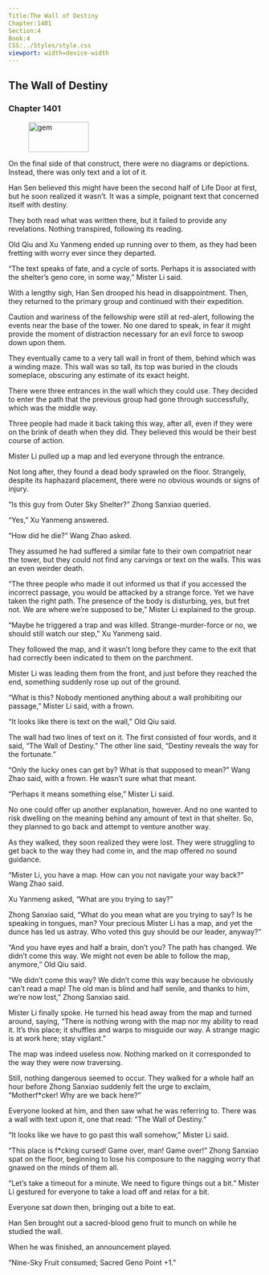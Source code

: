 ```yaml
---
Title:The Wall of Destiny 
Chapter:1401 
Section:4 
Book:4 
CSS:../Styles/style.css 
viewport: width=device-width
---
```

  
## The Wall of Destiny
### Chapter 1401
  
<figure>
	<img src="../Images/gem.gif" alt="gem" id="gem" width="120" height="60" />
</figure>
  

  
On the final side of that construct, there were no diagrams or depictions. Instead, there was only text and a lot of it.

Han Sen believed this might have been the second half of Life Door at first, but he soon realized it wasn’t. It was a simple, poignant text that concerned itself with destiny.

They both read what was written there, but it failed to provide any revelations. Nothing transpired, following its reading.

Old Qiu and Xu Yanmeng ended up running over to them, as they had been fretting with worry ever since they departed.

“The text speaks of fate, and a cycle of sorts. Perhaps it is associated with the shelter’s geno core, in some way,” Mister Li said.

With a lengthy sigh, Han Sen drooped his head in disappointment. Then, they returned to the primary group and continued with their expedition.

Caution and wariness of the fellowship were still at red-alert, following the events near the base of the tower. No one dared to speak, in fear it might provide the moment of distraction necessary for an evil force to swoop down upon them.

They eventually came to a very tall wall in front of them, behind which was a winding maze. This wall was so tall, its top was buried in the clouds someplace, obscuring any estimate of its exact height.

There were three entrances in the wall which they could use. They decided to enter the path that the previous group had gone through successfully, which was the middle way.

Three people had made it back taking this way, after all, even if they were on the brink of death when they did. They believed this would be their best course of action.

Mister Li pulled up a map and led everyone through the entrance.

Not long after, they found a dead body sprawled on the floor. Strangely, despite its haphazard placement, there were no obvious wounds or signs of injury.

“Is this guy from Outer Sky Shelter?” Zhong Sanxiao queried.

“Yes,” Xu Yanmeng answered.

“How did he die?” Wang Zhao asked.

They assumed he had suffered a similar fate to their own compatriot near the tower, but they could not find any carvings or text on the walls. This was an even weirder death.

“The three people who made it out informed us that if you accessed the incorrect passage, you would be attacked by a strange force. Yet we have taken the right path. The presence of the body is disturbing, yes, but fret not. We are where we’re supposed to be,” Mister Li explained to the group.

“Maybe he triggered a trap and was killed. Strange-murder-force or no, we should still watch our step,” Xu Yanmeng said.

They followed the map, and it wasn’t long before they came to the exit that had correctly been indicated to them on the parchment.

Mister Li was leading them from the front, and just before they reached the end, something suddenly rose up out of the ground.

“What is this? Nobody mentioned anything about a wall prohibiting our passage,” Mister Li said, with a frown.

“It looks like there is text on the wall,” Old Qiu said.

The wall had two lines of text on it. The first consisted of four words, and it said, “The Wall of Destiny.” The other line said, “Destiny reveals the way for the fortunate.”

“Only the lucky ones can get by? What is that supposed to mean?” Wang Zhao said, with a frown. He wasn’t sure what that meant.

“Perhaps it means something else,” Mister Li said.

No one could offer up another explanation, however. And no one wanted to risk dwelling on the meaning behind any amount of text in that shelter. So, they planned to go back and attempt to venture another way.

As they walked, they soon realized they were lost. They were struggling to get back to the way they had come in, and the map offered no sound guidance.

“Mister Li, you have a map. How can you not navigate your way back?” Wang Zhao said.

Xu Yanmeng asked, “What are you trying to say?”

Zhong Sanxiao said, “What do you mean what are you trying to say? Is he speaking in tongues, man? Your precious Mister Li has a map, and yet the dunce has led us astray. Who voted this guy should be our leader, anyway?”

“And you have eyes and half a brain, don’t you? The path has changed. We didn’t come this way. We might not even be able to follow the map, anymore,” Old Qiu said.

“We didn’t come this way? We didn’t come this way because he obviously can’t read a map! The old man is blind and half senile, and thanks to him, we’re now lost,” Zhong Sanxiao said.

Mister Li finally spoke. He turned his head away from the map and turned around, saying, “There is nothing wrong with the map nor my ability to read it. It’s this place; it shuffles and warps to misguide our way. A strange magic is at work here; stay vigilant.”

The map was indeed useless now. Nothing marked on it corresponded to the way they were now traversing.

Still, nothing dangerous seemed to occur. They walked for a whole half an hour before Zhong Sanxiao suddenly felt the urge to exclaim, “Motherf*cker! Why are we back here?”

Everyone looked at him, and then saw what he was referring to. There was a wall with text upon it, one that read: “The Wall of Destiny.”

“It looks like we have to go past this wall somehow,” Mister Li said.

“This place is f*cking cursed! Game over, man! Game over!” Zhong Sanxiao spat on the floor, beginning to lose his composure to the nagging worry that gnawed on the minds of them all.

“Let’s take a timeout for a minute. We need to figure things out a bit.” Mister Li gestured for everyone to take a load off and relax for a bit.

Everyone sat down then, bringing out a bite to eat.

Han Sen brought out a sacred-blood geno fruit to munch on while he studied the wall.

When he was finished, an announcement played.

“Nine-Sky Fruit consumed; Sacred Geno Point +1.”
